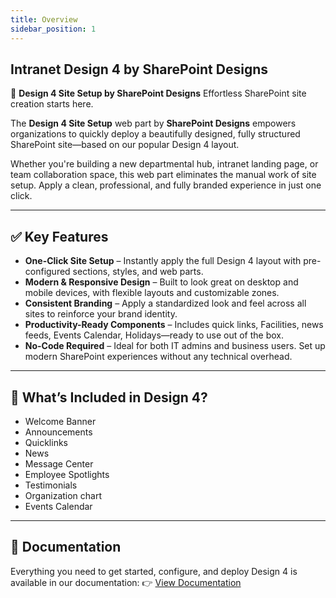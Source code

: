 ```yaml
---
title: Overview
sidebar_position: 1
---
```

## Intranet Design 4 by SharePoint Designs

🧩 **Design 4 Site Setup by SharePoint Designs**
Effortless SharePoint site creation starts here.

The **Design 4 Site Setup** web part by **SharePoint Designs** empowers organizations to quickly deploy a beautifully designed, fully structured SharePoint site—based on our popular Design 4 layout.

Whether you're building a new departmental hub, intranet landing page, or team collaboration space, this web part eliminates the manual work of site setup. Apply a clean, professional, and fully branded experience in just one click.

- - -

## ✅ Key Features

* **One-Click Site Setup** – Instantly apply the full Design 4 layout with pre-configured sections, styles, and web parts.
* **Modern & Responsive Design** – Built to look great on desktop and mobile devices, with flexible layouts and customizable zones.
* **Consistent Branding** – Apply a standardized look and feel across all sites to reinforce your brand identity.
* **Productivity-Ready Components** – Includes quick links, Facilities, news feeds, Events Calendar, Holidays—ready to use out of the box.
* **No-Code Required** – Ideal for both IT admins and business users. Set up modern SharePoint experiences without any technical overhead.

- - -

## 🚀 What’s Included in Design 4?

* Welcome Banner
* Announcements
* Quicklinks
* News
* Message Center
* Employee Spotlights
* Testimonials
* Organization chart
* Events Calendar

- - -

## 📄 Documentation

Everything you need to get started, configure, and deploy Design 4 is available in our documentation:
👉 [View Documentation](/documentation/docs/design-4/installation)
